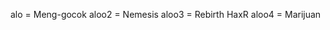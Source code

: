 <t1>alo = Meng-gocok</t>
<t1>aloo2 = Nemesis</t>
<t1>aloo3 = Rebirth HaxR</t>
<t1>aloo4 = Marijuan</t>
